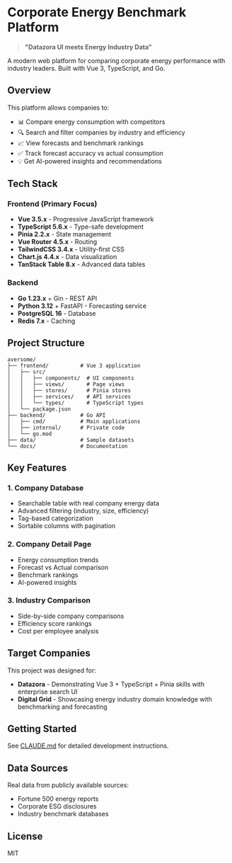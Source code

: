 # Corporate Energy Benchmark Platform

> **"Datazora UI meets Energy Industry Data"**

A modern web platform for comparing corporate energy performance with industry leaders. Built with Vue 3, TypeScript, and Go.

## Overview

This platform allows companies to:
- 📊 Compare energy consumption with competitors
- 🔍 Search and filter companies by industry and efficiency
- 📈 View forecasts and benchmark rankings
- ✅ Track forecast accuracy vs actual consumption
- 💡 Get AI-powered insights and recommendations

## Tech Stack

### Frontend (Primary Focus)
- **Vue 3.5.x** - Progressive JavaScript framework
- **TypeScript 5.6.x** - Type-safe development
- **Pinia 2.2.x** - State management
- **Vue Router 4.5.x** - Routing
- **TailwindCSS 3.4.x** - Utility-first CSS
- **Chart.js 4.4.x** - Data visualization
- **TanStack Table 8.x** - Advanced data tables

### Backend
- **Go 1.23.x** + Gin - REST API
- **Python 3.12** + FastAPI - Forecasting service
- **PostgreSQL 16** - Database
- **Redis 7.x** - Caching

## Project Structure

```
aversome/
├── frontend/          # Vue 3 application
│   ├── src/
│   │   ├── components/  # UI components
│   │   ├── views/       # Page views
│   │   ├── stores/      # Pinia stores
│   │   ├── services/    # API services
│   │   └── types/       # TypeScript types
│   └── package.json
├── backend/           # Go API
│   ├── cmd/           # Main applications
│   ├── internal/      # Private code
│   └── go.mod
├── data/              # Sample datasets
└── docs/              # Documentation
```

## Key Features

### 1. Company Database
- Searchable table with real company energy data
- Advanced filtering (industry, size, efficiency)
- Tag-based categorization
- Sortable columns with pagination

### 2. Company Detail Page
- Energy consumption trends
- Forecast vs Actual comparison
- Benchmark rankings
- AI-powered insights

### 3. Industry Comparison
- Side-by-side company comparisons
- Efficiency score rankings
- Cost per employee analysis

## Target Companies

This project was designed for:
- **Datazora** - Demonstrating Vue 3 + TypeScript + Pinia skills with enterprise search UI
- **Digital Grid** - Showcasing energy industry domain knowledge with benchmarking and forecasting

## Getting Started

See [CLAUDE.md](./CLAUDE.md) for detailed development instructions.

## Data Sources

Real data from publicly available sources:
- Fortune 500 energy reports
- Corporate ESG disclosures
- Industry benchmark databases

## License

MIT
